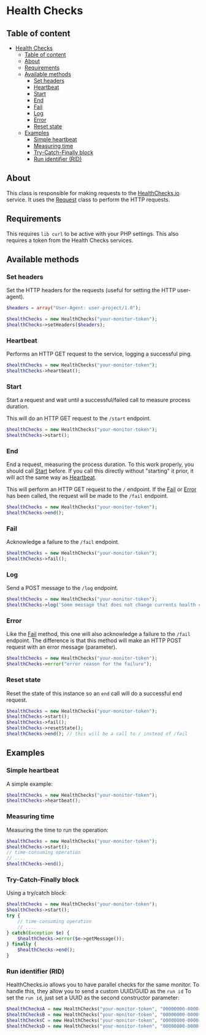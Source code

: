 # Health Checks

## Table of content

- [Health Checks](#health-checks)
  - [Table of content](#table-of-content)
  - [About](#about)
  - [Requirements](#requirements)
  - [Available methods](#available-methods)
    - [Set headers](#set-headers)
    - [Heartbeat](#heartbeat)
    - [Start](#start)
    - [End](#end)
    - [Fail](#fail)
    - [Log](#log)
    - [Error](#error)
    - [Reset state](#reset-state)
  - [Examples](#examples)
    - [Simple heartbeat](#simple-heartbeat)
    - [Measuring time](#measuring-time)
    - [Try-Catch-Finally block](#try-catch-finally-block)
    - [Run identifier (RID)](#run-identifier-rid)

## About

This class is responsible for making requests to the [HealthChecks.io](https://healthchecks.io) service. It uses the [Request](request.md) class to perform the HTTP requests.

## Requirements

This requires `lib curl` to be active with your PHP settings.
This also requires a token from the Health Checks services.

## Available methods

### Set headers

Set the HTTP headers for the requests (useful for setting the HTTP user-agent).

```php
$headers = array("User-Agent: user-project/1.0");

$healthChecks = new HealthChecks("your-monitor-token");
$healthChecks->setHeaders($headers);
```

### Heartbeat

Performs an HTTP GET request to the service, logging a successful ping.

```php
$healthChecks = new HealthChecks("your-monitor-token");
$healthChecks->heartbeat();
```

### Start

Start a request and wait until a successful/failed call to measure process duration.

This will do an HTTP GET request to the `/start` endpoint.

```php
$healthChecks = new HealthChecks("your-monitor-token");
$healthChecks->start();
```

### End

End a request, measuring the process duration.
To this work properly, you should call [Start](#start) before.
If you call this directly without "starting" it prior, it will act the same way as [Heartbeat](#heartbeat).

This will perform an HTTP GET request to the `/` endpoint.
If the [Fail](#fail) or [Error](#error) has been called, the request will be made to the `/fail` endpoint.

```php
$healthChecks = new HealthChecks("your-monitor-token");
$healthChecks->end();
```

### Fail

Acknowledge a failure to the `/fail` endpoint.

```php
$healthChecks = new HealthChecks("your-monitor-token");
$healthChecks->fail();
```

### Log

Send a POST message to the `/log` endpoint.

```php
$healthChecks = new HealthChecks("your-monitor-token");
$healthChecks->log('Some message that does not change currents health check state.');
```


### Error

Like the [Fail](#fail) method, this one will also acknowledge a failure to the `/fail` endpoint. The difference is that this method will make an HTTP POST request with an error message (parameter).

```php
$healthChecks = new HealthChecks("your-monitor-token");
$healthChecks->error("error reason for the failure");
```

### Reset state

Reset the state of this instance so an `end` call will do a successful end request.

```php
$healthChecks = new HealthChecks("your-monitor-token");
$healthChecks->start();
$healthChecks->fail();
$healthChecks->resetState();
$healthChecks->end(); // this will be a call to / instead of /fail
```

## Examples

### Simple heartbeat

A simple example:

```php
$healthChecks = new HealthChecks("your-monitor-token");
$healthChecks->heartbeat();
```

### Measuring time

Measuring the time to run the operation:

```php
$healthChecks = new HealthChecks("your-monitor-token");
$healthChecks->start();
// time-consuming operation
// ....
$healthChecks->end();
```

### Try-Catch-Finally block

Using a try/catch block:

```php
$healthChecks = new HealthChecks("your-monitor-token");
$healthChecks->start();
try {
    // time-consuming operation
    // ....
} catch(Exception $e) {
    $healthChecks->error($e->getMessage());
} finally {
    $healthChecks->end();
}
```

### Run identifier (RID)

HealthChecks.io allows you to have parallel checks for the same monitor. To handle this, they allow you to send a custom UUID/GUID as the `run id`
To set the `run id`, just set a UUID as the second constructor parameter:

```php
$healthChecksA = new HealthChecks("your-monitor-token", "00000000-0000-0000-0000-000000000000");
$healthChecksB = new HealthChecks("your-monitor-token", "00000000-0000-0000-0000-000000000001");
$healthChecksC = new HealthChecks("your-monitor-token", "00000000-0000-0000-0000-000000000002");
$healthChecksD = new HealthChecks("your-monitor-token", "00000000-0000-0000-0000-000000000003");
```
